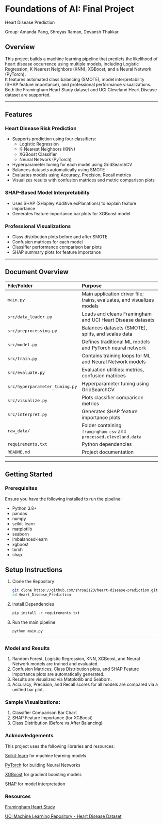 # Foundations of AI: Final Project
Heart Disease Prediction

Group: Amanda Pang, Shreyas Raman, Devansh Thakkar


## Overview
This project builds a machine learning pipeline that predicts the likelihood of heart disease occurrence using multiple models, including Logistic Regression, K-Nearest Neighbors (KNN), XGBoost, and a Neural Network (PyTorch).  
It features automated class balancing (SMOTE), model interpretability (SHAP feature importance), and professional performance visualizations.  
Both the Framingham Heart Study dataset and UCI Cleveland Heart Disease dataset are supported.

---

## Features

### Heart Disease Risk Prediction
- Supports prediction using four classifiers:
  - Logistic Regression
  - K-Nearest Neighbors (KNN)
  - XGBoost Classifier
  - Neural Network (PyTorch)
- Hyperparameter tuning for each model using GridSearchCV
- Balances datasets automatically using SMOTE
- Evaluates models using Accuracy, Precision, Recall metrics
- Visualizes results with confusion matrices and metric comparison plots

### SHAP-Based Model Interpretability
- Uses SHAP (SHapley Additive exPlanations) to explain feature importance
- Generates feature importance bar plots for XGBoost model

### Professional Visualizations
- Class distribution plots before and after SMOTE
- Confusion matrices for each model
- Classifier performance comparison bar plots
- SHAP summary plots for feature importance

---

## Document Overview

| File/Folder | Purpose |
|:---|:---|
| `main.py` | Main application driver file; trains, evaluates, and visualizes models |
| `src/data_loader.py` | Loads and cleans Framingham and UCI Heart Disease datasets |
| `src/preprocessing.py` | Balances datasets (SMOTE), splits, and scales data |
| `src/model.py` | Defines traditional ML models and PyTorch neural network |
| `src/train.py` | Contains training loops for ML and Neural Network models |
| `src/evaluate.py` | Evaluation utilities: metrics, confusion matrices |
| `src/hyperparameter_tuning.py` | Hyperparameter tuning using GridSearchCV |
| `src/visualize.py` | Plots classifier comparison metrics |
| `src/interpret.py` | Generates SHAP feature importance plots |
| `raw_data/` | Folder containing `framingham.csv` and `processed.cleveland.data` |
| `requirements.txt` | Python dependencies |
| `README.md` | Project documentation |

---


## Getting Started

### Prerequisites
Ensure you have the following installed to run the pipeline:

- Python 3.8+
- pandas
- numpy
- scikit-learn
- matplotlib
- seaborn
- imbalanced-learn
- xgboost
- torch
- shap

## Setup Instructions

1. Clone the Repository
   ```bash
   git clone https://github.com/shrsai123/heart-disease-prediction.git
   cd Heart_Disease_Prediction

2. Install Dependencies
   ```bash
   pip install -r requirements.txt

3. Run the main pipeline
   ```bash
   python main.py

---

### Model and Results
1) Random Forest, Logistic Regression, KNN, XGBoost, and Neural Network models are trained and evaluated.
2) Confusion Matrices, Class Distribution plots, and SHAP Feature Importance plots are automatically generated.
3) Results are visualized via Matplotlib and Seaborn.
4) Accuracy, Precision, and Recall scores for all models are compared via a unified bar plot.

### Sample Visualizations:

1) Classifier Comparison Bar Chart
2) SHAP Feature Importance (for XGBoost)
3) Class Distribution (Before vs After Balancing)

### Acknowledgements

This project uses the following libraries and resources:

[Scikit-learn](https://scikit-learn.org/stable/) for machine learning models

[PyTorch](https://pytorch.org/tutorials/beginner/basics/intro.html) for building Neural Networks

[XGBoost](https://xgboost.readthedocs.io/en/release_3.0.0/get_started.html) for gradient boosting models

[SHAP](https://shap.readthedocs.io/en/latest/index.html) for model interpretation


### Resources

[Framingham Heart Study](https://www.kaggle.com/datasets/sciencely/framingham-heart-study)

[UCI Machine Learning Repository - Heart Disease Dataset](https://archive.ics.uci.edu/ml/datasets/heart+Disease)

